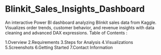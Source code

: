 # Blinkit_Sales_Insights_Dashboard
An interactive Power BI dashboard analyzing Blinkit sales data from Kaggle. Visualizes order trends, customer behavior, and revenue insights with data cleaning and advanced DAX expressions.
Table of Contents :

1.Overview
2.Requirements
3.Steps for Analysis
4.Visualizations
5.Screenshots
6.Getting Started
7.Contact Information
